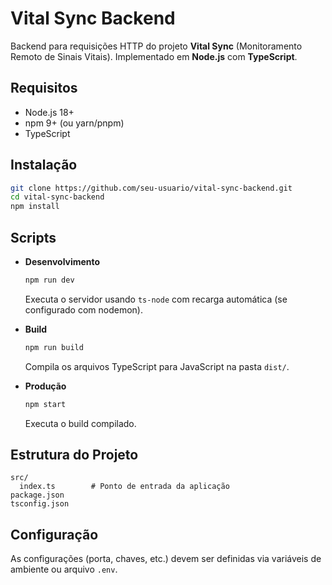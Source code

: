 # Vital Sync Backend

Backend para requisições HTTP do projeto **Vital Sync** (Monitoramento Remoto de Sinais Vitais).
Implementado em **Node.js** com **TypeScript**.

## Requisitos

* Node.js 18+
* npm 9+ (ou yarn/pnpm)
* TypeScript

## Instalação

```bash
git clone https://github.com/seu-usuario/vital-sync-backend.git
cd vital-sync-backend
npm install
```

## Scripts

* **Desenvolvimento**

  ```bash
  npm run dev
  ```

  Executa o servidor usando `ts-node` com recarga automática (se configurado com nodemon).

* **Build**

  ```bash
  npm run build
  ```

  Compila os arquivos TypeScript para JavaScript na pasta `dist/`.

* **Produção**

  ```bash
  npm start
  ```

  Executa o build compilado.

## Estrutura do Projeto

```
src/
  index.ts        # Ponto de entrada da aplicação
package.json
tsconfig.json
```

## Configuração

As configurações (porta, chaves, etc.) devem ser definidas via variáveis de ambiente ou arquivo `.env`.